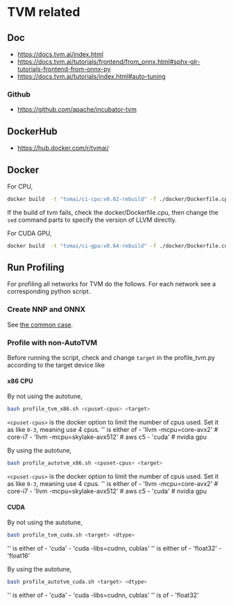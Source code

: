 # TVM related

## Doc
- https://docs.tvm.ai/index.html
- https://docs.tvm.ai/tutorials/frontend/from_onnx.html#sphx-glr-tutorials-frontend-from-onnx-py
- https://docs.tvm.ai/tutorials/index.html#auto-tuning

### Github
- https://github.com/apache/incubator-tvm

## DockerHub
- https://hub.docker.com/r/tvmai/


## Docker

For CPU, 

```bash
docker build  -t "tvmai/ci-cpu:v0.62-rebuild" -f ./docker/Dockerfile.cpu .
```

If the build of tvm fails, check the docker/Dockerfile.cpu, then change the `sed` command parts to specify the version of LLVM directly.

For CUDA GPU, 

```bash
docker build  -t "tvmai/ci-gpu:v0.64-rebuild" -f ./docker/Dockerfile.cuda .
```


## Run Profiling

For profiling all networks for TVM do the follows. For each network see 
a corresponding python script.

### Create NNP and ONNX

See [the common case](../benchmark_nets/README.md).

### Profile with non-AutoTVM

Before running the script, check and change `target` in the profile_tvm.py according to the target device like

#### x86 CPU

By not using the autotune, 

```bash
bash profile_tvm_x86.sh <cpuset-cpus> <target>
```

`<cpuset-cpus>` is the docker option to limit the number of cpus used. Set it as like `0-3`, meaning use 4 cpus.
'<target>' is either of 
    - 'llvm -mcpu=core-avx2' # core-i7
    - 'llvm -mcpu=skylake-avx512' # aws c5
    - 'cuda' # nvidia gpu
    
By using the autotune, 

```bash
bash profile_autotvm_x86.sh <cpuset-cpus> <target>
```

`<cpuset-cpus>` is the docker option to limit the number of cpus used. Set it as like `0-3`, meaning use 4 cpus.
'<target>' is either of 
    - 'llvm -mcpu=core-avx2' # core-i7
    - 'llvm -mcpu=skylake-avx512' # aws c5
    - 'cuda' # nvidia gpu


#### CUDA

By not using the autotune, 

```bash
bash profile_tvm_cuda.sh <target> <dtype>
```

'<target>' is either of 
    - 'cuda'
    - 'cuda -libs=cudnn, cublas'
'<dtype>' is either of 
    - 'float32'
    - 'float16'

By using the autotune, 

```bash
bash profile_autotvm_cuda.sh <target> <dtype>
```

'<target>' is either of 
    - 'cuda'
    - 'cuda -libs=cudnn, cublas'
'<dtype>' is of 
    - 'float32'

